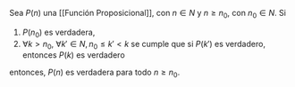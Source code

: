Sea $P(n)$ una [[Función Proposicional]], con $n∈N$ y $n≥n_0$, con $n_0∈N$. Si

1. $P(n_0)$ es verdadera,  
2. $∀k > n_0$, $∀k'∈N,n_0≤k'<k$ se cumple que si $P(k')$ es verdadero, entonces $P(k)$ es verdadero

entonces, $P(n)$ es verdadera para todo $n≥n_0$.

